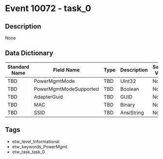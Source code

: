 # Event 10072 - task_0

## Description
None

## Data Dictionary
|Standard Name|Field Name|Type|Description|Sample Value|
|---|---|---|---|---|
|TBD|PowerMgmtMode|TBD|UInt32|None|None|
|TBD|PowerMgmtModeSupported|TBD|Boolean|None|None|
|TBD|AdapterGuid|TBD|GUID|None|None|
|TBD|MAC|TBD|Binary|None|None|
|TBD|SSID|TBD|AnsiString|None|None|

## Tags
* etw_level_Informational
* etw_keywords_PowerMgmt
* etw_task_task_0